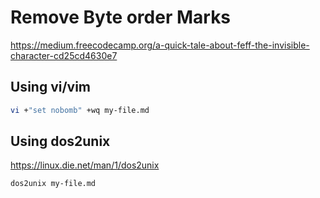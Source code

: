 # Remove Byte order Marks 

https://medium.freecodecamp.org/a-quick-tale-about-feff-the-invisible-character-cd25cd4630e7

## Using vi/vim

```bash
vi +"set nobomb" +wq my-file.md

```

## Using dos2unix

https://linux.die.net/man/1/dos2unix

```bash
dos2unix my-file.md
```
